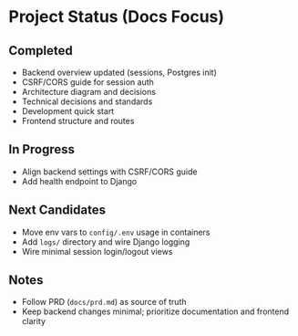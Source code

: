 # Project Status (Docs Focus)

## Completed

- Backend overview updated (sessions, Postgres init)
- CSRF/CORS guide for session auth
- Architecture diagram and decisions
- Technical decisions and standards
- Development quick start
- Frontend structure and routes

## In Progress

- Align backend settings with CSRF/CORS guide
- Add health endpoint to Django

## Next Candidates

- Move env vars to `config/.env` usage in containers
- Add `logs/` directory and wire Django logging
- Wire minimal session login/logout views

## Notes

- Follow PRD (`docs/prd.md`) as source of truth
- Keep backend changes minimal; prioritize documentation and frontend clarity
